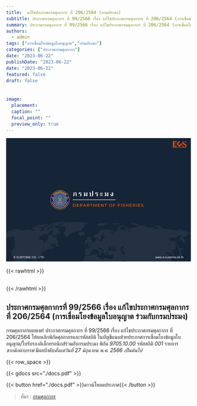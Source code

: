 ```yaml
---
title: 	แก้ไขประกาศกรมศุลกากร ที่ 206/2564 (กรมประมง)
subtitle: ประกาศกรมศุลกากร ที่ 99/2566 เรื่อง แก้ไขประกาศกรมศุลกากร ที่ 206/2564 (การเชื่อมโยงข้อมูลใบอนุญาต ร่วมกับกรมประมง)
summary: ประกาศกรมศุลกากร ที่ 99/2566 เรื่อง แก้ไขประกาศกรมศุลกากร ที่ 206/2564 (การเชื่อมโยงข้อมูลใบอนุญาต ร่วมกับกรมประมง)
authors:
  - admin
tags: ["การเชื่อมโยงข้อมูลใบอนุญาต","กรมประมง"]
categories: ["ประกาศกรมศุลกากร"]
date: "2023-06-22"
publishDate: "2023-06-22"
date: "2023-06-22"
featured: false
draft: false


image:
  placement:
  caption: ""
  focal_point: ""
  preview_only: true
---
```


![](featured.png)

{{< rawhtml >}}
<br>
<br>

{{< /rawhtml >}}

## ประกาศกรมศุลกากรที่ 99/2566 เรื่อง แก้ไขประกาศกรมศุลกากร ที่ 206/2564 (การเชื่อมโยงข้อมูลใบอนุญาต ร่วมกับกรมประมง)




กรมศุลกากรเผยแพร่ ประกาศกรมศุลกากร ที่ 99/2566 เรื่อง แก้ไขประกาศกรมศุลกากร ที่ 206/2564   ให้ยกเลิกพิกัดศุลกากรและรหัสสถิติ ในบัญชีแนบท้ายประกาศการเชื่อมโยงข้อมูลใบอนุญาต/ใบรับรองอิเล็กทรอนิกส์ร่วมกับกรมประมง พิกัด *9705.10.00* รหัสสถิติ *001* รายการ *ซากดึกดำบรรพ์* มีผลบังคับ*ตั้งแต่วันที่ 27 มิถุนายน พ.ศ. 2566 เป็นต้นไป*



{{< row_space >}}

{{< gdocs src="./docs.pdf" >}}


{{< button href="./docs.pdf" >}}ดาวน์โหลดประกาศ{{< /button >}}

> ที่มา : [กรมศุลกากร](https://www.customs.go.th/cont_strc_download_with_docno_date.php?lang=th&top_menu=menu_homepage&current_id=14232932414b505f48464b49464b49)
